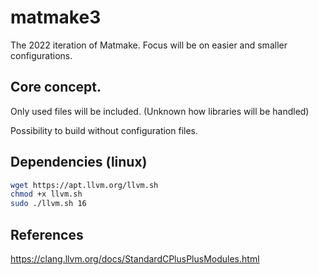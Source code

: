 # matmake3

The 2022 iteration of Matmake. Focus will be on easier and smaller configurations.

## Core concept.

Only used files will be included. (Unknown how libraries will be handled)

Possibility to build without configuration files.


## Dependencies (linux)

```bash
wget https://apt.llvm.org/llvm.sh
chmod +x llvm.sh
sudo ./llvm.sh 16
``` 

## References
https://clang.llvm.org/docs/StandardCPlusPlusModules.html
